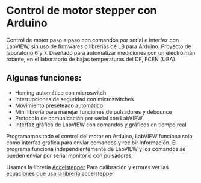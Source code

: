 # Control de motor stepper con Arduino

Control de motor paso a paso con comandos por serial e interfaz con LabVIEW, sin uso de firmwares o librerías de LB para Arduino. Proyecto de laboratorio 6 y 7.
Diseñado para automatizar mediciones con un electroimán rotante, en el laboratorio de bajas temperaturas del DF, FCEN (UBA).

## Algunas funciones:
* Homing automático con microswitch
* Interrupciones de seguridad con microswitches
* Movimiento preseteado automático
* Mini librería para manejar funciones de pulsadores y debounce
* Protocolo de comunicación por serial con LabVIEW
* Interfaz gráfica de LabVIEW con comandos y gráficos en tiempo real

Programamos todo el control del motor en Arduino, LabVIEW funciona solo como interfaz gráfica para envíar comandos y recibir información. 
El programa funciona independientemente de LabVIEW y los comandos se pueden envíar por serial monitor o con pulsadores.

Usamos la librería [Accelstepper](https://www.airspayce.com/mikem/arduino/AccelStepper/)
Para calibración y errores ver las [ecuaciones que usa la librería accelstepper](https://www.embedded.com/generate-stepper-motor-speed-profiles-in-real-time/)

